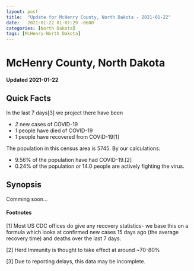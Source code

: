 ```yaml
---
layout: post
title:  "Update for McHenry County, North Dakota - 2021-01-22"
date:   2021-01-22 01:01:29 -0600
categories: [North Dakota]
tags: [McHenry-North Dakota]
---
```


# McHenry County, North Dakota
#### Updated 2021-01-22

## Quick Facts

In the last 7 days[3] we project there have been
- *2* new cases of COVID-19
- *1* people have died of COVID-19
- *1* people have recovered from COVID-19[1]

The population in this census area is 5745. By our calculations:
- 9.56% of the population have had COVID-19.[2]
- 0.24% of the population or 14.0 people are actively fighting the virus.

## Synopsis

Comming soon...


#### Footnotes

[1] Most US CDC offices do give any recovery statistics- we base this on a formula which looks at confirmed new cases
15 days ago (the average recovery time) and deaths over the last 7 days.

[2] Herd Immunity is thought to take effect at around ~70-80%

[3] Due to reporting delays, this data may be incomplete.
 
    